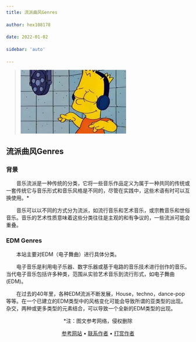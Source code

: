 ```yaml
---
title: 流派曲风Genres

author: hex108178

date: 2022-01-02

sidebar: 'auto'

---
```


>![](../../.vuepress/public/genres.jpg)
## 流派曲风Genres
### 背景

&emsp;&emsp;音乐流派是一种传统的分类，它将一些音乐作品定义为属于一种共同的传统或一套传统它与音乐形式和音乐风格是不同的，尽管在实践中，这些术语有时可以互换使用。*

&emsp;&emsp;音乐可以以不同的方式分为流派，如流行音乐和艺术音乐，或宗教音乐和世俗音乐。音乐的艺术性质意味着这些分类往往是主观的和有争议的，一些流派可能会重叠。

### EDM Genres
&emsp;&emsp;本站主要对EDM（电子舞曲）进行具体分类。

&emsp;&emsp;电子音乐是利用电子乐器、数字乐器或基于电路的音乐技术进行创作的音乐。当代电子音乐包括许多种类，范围从实验艺术音乐到流行形式，如电子舞曲(EDM)。

&emsp;&emsp;在过去的40年里，各种EDM流派不断发展，House，techno，dance-pop等等。在一个已建立的EDM类型中的风格变化可能会导致所谓的亚类型的出现。杂交，两种或更多类型的元素结合，可以导致一个全新的EDM类型的出现。

<p align="center">*注：图文参考网络，侵权删除</p>
<p align="center">
  <a href="https://music.163.com">参考网站</a> •
  <a href="https://github.com/hex108178">联系作者</a> •
  <a href="/blogs/award/award.html">打赏作者</a> 
</p>